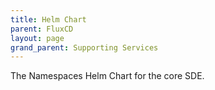 ```yaml
---
title: Helm Chart
parent: FluxCD
layout: page
grand_parent: Supporting Services
---
```


The Namespaces Helm Chart for the core SDE. 
